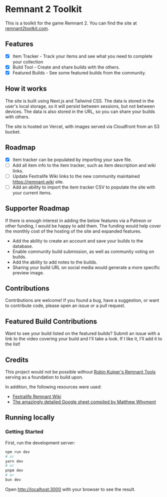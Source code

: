# Remnant 2 Toolkit

This is a toolkit for the game Remnant 2. You can find the site at [remnant2toolkit.com](https://remnant2toolkit.com).

## Features

- [x] Item Tracker - Track your items and see what you need to complete your collection
- [x] Build Tool - Create and share builds with the others.
- [x] Featured Builds - See some featured builds from the community.

## How it works

The site is built using Next.js and Tailwind CSS. The data is stored in the user's local storage, so it will persist between sessions, but not between devices. The data is also stored in the URL, so you can share your builds with others.

The site is hosted on Vercel, with images served via Cloudfront from an S3 bucket.

## Roadmap

- [x] Item tracker can be populated by importing your save file.
- [ ] Add all item info to the item tracker, such as item description and wiki links.
- [ ] Update Fextralife Wiki links to the new community maintained https://remnant.wiki site.
- [ ] Add an ability to import the item tracker CSV to populate the site with your current items.

## Supporter Roadmap

If there is enough interest in adding the below features via a Patreon or other funding, I would be happy to add them. The funding would help cover the
monthly cost of the hosting of the site and expanded features.

- Add the ability to create an account and save your builds to the database.
- Enable community build submission, as well as community voting on builds.
- Add the ability to add notes to the builds.
- Sharing your build URL on social media would generate a more specific preview image.

## Contributions

Contributions are welcome! If you found a bug, have a suggestion, or want to contribute code, please open an issue or a pull request.

## Featured Build Contributions

Want to see your build listed on the featured builds? Submit an issue with a link to the video covering your build and I'll
take a look. If I like it, I'll add it to the list!

## Credits

This project would not be possible without [Robin Kuiper's Remnant Tools](https://remnant.rkuiper.nl/) serving as a
foundation to build upon.

In addition, the following resources were used:

- [Fextralife Remnant Wiki](https://remnant2.wiki.fextralife.com/Remnant+2+Wiki)
- [The amazingly detailed Google sheet compiled by Matthew Whyment](https://docs.google.com/spreadsheets/d/1hgcUe-PvFnm3QSf3iamtaX3Q8tf_RS_y1fdwS1QHXMU/edit#gid=389923786)

## Running locally

### Getting Started

First, run the development server:

```bash
npm run dev
# or
yarn dev
# or
pnpm dev
# or
bun dev
```

Open [http://localhost:3000](http://localhost:3000) with your browser to see the result.
